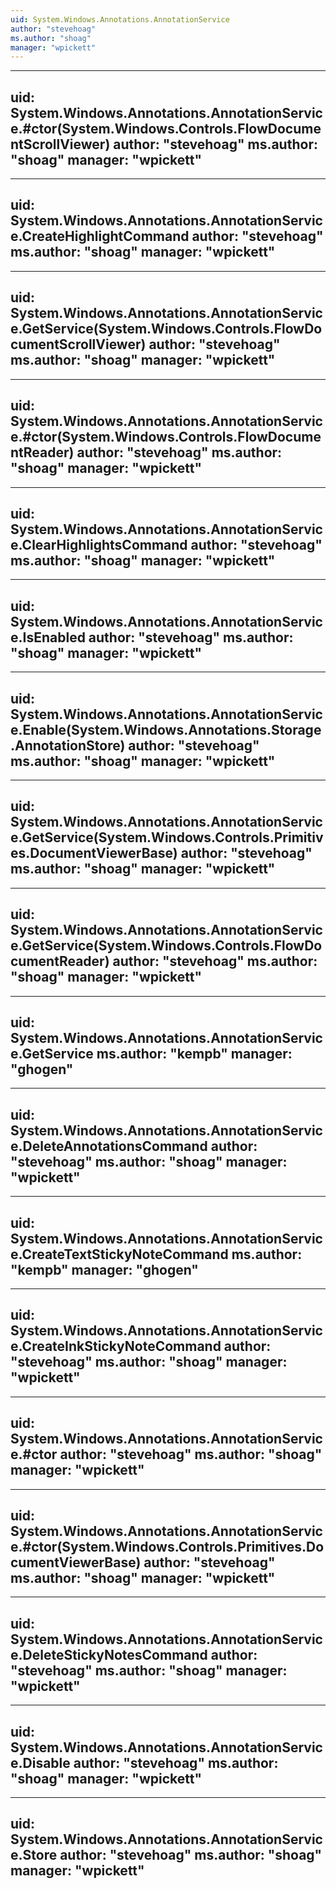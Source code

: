 ```yaml
---
uid: System.Windows.Annotations.AnnotationService
author: "stevehoag"
ms.author: "shoag"
manager: "wpickett"
---
```


---
uid: System.Windows.Annotations.AnnotationService.#ctor(System.Windows.Controls.FlowDocumentScrollViewer)
author: "stevehoag"
ms.author: "shoag"
manager: "wpickett"
---

---
uid: System.Windows.Annotations.AnnotationService.CreateHighlightCommand
author: "stevehoag"
ms.author: "shoag"
manager: "wpickett"
---

---
uid: System.Windows.Annotations.AnnotationService.GetService(System.Windows.Controls.FlowDocumentScrollViewer)
author: "stevehoag"
ms.author: "shoag"
manager: "wpickett"
---

---
uid: System.Windows.Annotations.AnnotationService.#ctor(System.Windows.Controls.FlowDocumentReader)
author: "stevehoag"
ms.author: "shoag"
manager: "wpickett"
---

---
uid: System.Windows.Annotations.AnnotationService.ClearHighlightsCommand
author: "stevehoag"
ms.author: "shoag"
manager: "wpickett"
---

---
uid: System.Windows.Annotations.AnnotationService.IsEnabled
author: "stevehoag"
ms.author: "shoag"
manager: "wpickett"
---

---
uid: System.Windows.Annotations.AnnotationService.Enable(System.Windows.Annotations.Storage.AnnotationStore)
author: "stevehoag"
ms.author: "shoag"
manager: "wpickett"
---

---
uid: System.Windows.Annotations.AnnotationService.GetService(System.Windows.Controls.Primitives.DocumentViewerBase)
author: "stevehoag"
ms.author: "shoag"
manager: "wpickett"
---

---
uid: System.Windows.Annotations.AnnotationService.GetService(System.Windows.Controls.FlowDocumentReader)
author: "stevehoag"
ms.author: "shoag"
manager: "wpickett"
---

---
uid: System.Windows.Annotations.AnnotationService.GetService
ms.author: "kempb"
manager: "ghogen"
---

---
uid: System.Windows.Annotations.AnnotationService.DeleteAnnotationsCommand
author: "stevehoag"
ms.author: "shoag"
manager: "wpickett"
---

---
uid: System.Windows.Annotations.AnnotationService.CreateTextStickyNoteCommand
ms.author: "kempb"
manager: "ghogen"
---

---
uid: System.Windows.Annotations.AnnotationService.CreateInkStickyNoteCommand
author: "stevehoag"
ms.author: "shoag"
manager: "wpickett"
---

---
uid: System.Windows.Annotations.AnnotationService.#ctor
author: "stevehoag"
ms.author: "shoag"
manager: "wpickett"
---

---
uid: System.Windows.Annotations.AnnotationService.#ctor(System.Windows.Controls.Primitives.DocumentViewerBase)
author: "stevehoag"
ms.author: "shoag"
manager: "wpickett"
---

---
uid: System.Windows.Annotations.AnnotationService.DeleteStickyNotesCommand
author: "stevehoag"
ms.author: "shoag"
manager: "wpickett"
---

---
uid: System.Windows.Annotations.AnnotationService.Disable
author: "stevehoag"
ms.author: "shoag"
manager: "wpickett"
---

---
uid: System.Windows.Annotations.AnnotationService.Store
author: "stevehoag"
ms.author: "shoag"
manager: "wpickett"
---
